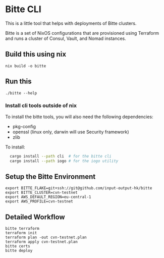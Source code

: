 # Bitte CLI

This is a little tool that helps with deployments of Bitte clusters.

Bitte is a set of NixOS configurations that are provisioned using Terraform and
runs a cluster of Consul, Vault, and Nomad instances.

## Build this using nix

    nix build -o bitte

## Run this

    ./bitte --help

### Install cli tools outside of nix

To install the bitte tools, you will also need the following dependencies:
- pkg-config
- openssl (linux only, darwin will use Security framework)
- zlib

To install:
```bash
  cargo install --path cli  # for the bitte cli
  cargo install --path iogo # for the iogo utility
```

## Setup the Bitte Environment

    export BITTE_FLAKE=git+ssh://git@github.com/input-output-hk/bitte
    export BITTE_CLUSTER=cvn-testnet
    export AWS_DEFAULT_REGION=eu-central-1
    export AWS_PROFILE=cvn-testnet

## Detailed Workflow

    bitte terraform
    terraform init
    terraform plan -out cvn-testnet.plan
    terraform apply cvn-testnet.plan
    bitte certs
    bitte deploy
